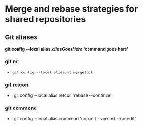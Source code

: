 # Merge and rebase strategies for shared repositories

## Git aliases

**git config --local alias._aliasGoesHere_ 'command goes here'**

### git mt
* `git config --local alias.mt mergetool`

### git retcon
* `git config --local alias.retcon 'rebase --continue'

### git commend
* `git config --local alias.commend 'commit --amend --no-edit'
